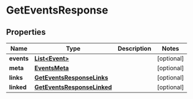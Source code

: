 

# GetEventsResponse


## Properties

| Name | Type | Description | Notes |
|------------ | ------------- | ------------- | -------------|
|**events** | [**List&lt;Event&gt;**](Event.md) |  |  [optional] |
|**meta** | [**EventsMeta**](EventsMeta.md) |  |  [optional] |
|**links** | [**GetEventsResponseLinks**](GetEventsResponseLinks.md) |  |  [optional] |
|**linked** | [**GetEventsResponseLinked**](GetEventsResponseLinked.md) |  |  [optional] |



